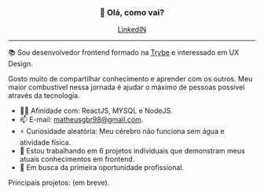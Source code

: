 <h3 align="center">👋 Olá, como vai? </h3>
<p align="center">
  <a href="https://www.linkedin.com/in/matheusgb/">LinkedIN</a>
</p>

---
📚 Sou desenvolvedor frontend formado na <a href="https://www.betrybe.com">Trybe</a> e interessado em UX Design. 

Gosto muito de compartilhar conhecimento e aprender com os outros. Meu maior combustível nessa jornada é ajudar o máximo de pessoas possível através da tecnologia.

- 🧑‍💻 Afinidade com: ReactJS, MYSQL e NodeJS.
- 📫 E-mail: matheusgbr98@gmail.com.
- ⚡ Curiosidade aleatória: Meu cérebro não funciona sem água e atividade física.
- 🔭 Estou trabalhando em 6 projetos individuais que demonstram meus atuais conhecimentos em frontend.
- 🚀 Em busca da primeira oportunidade profissional.

Principais projetos:
(em breve).
